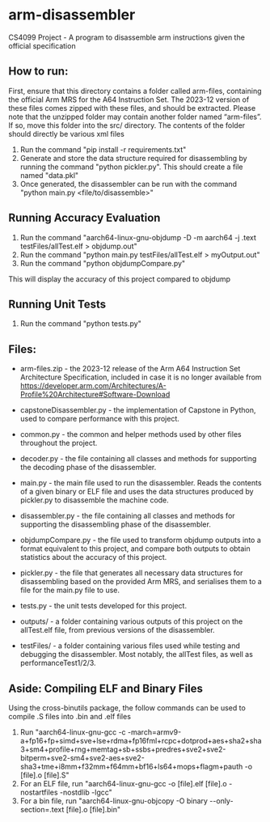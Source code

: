 # arm-disassembler
CS4099 Project - A program to disassemble arm instructions given the official specification

## How to run:

First, ensure that this directory contains a folder called arm-files, containing the official Arm MRS for the A64 Instruction Set. The 2023-12 version of these files comes zipped with these files, and should be extracted.
Please note that the unzipped folder may contain another folder named “arm-files”. If so, move this folder into the src/ directory. The contents of the folder should directly be various xml files

1. Run the command "pip install -r requirements.txt"
2. Generate and store the data structure required for disassembling by running the command "python pickler.py". This should create a file named "data.pkl"
3. Once generated, the disassembler can be run with the command "python main.py <file/to/disassemble>"


## Running Accuracy Evaluation

1. Run the command "aarch64-linux-gnu-objdump -D -m aarch64 -j .text testFiles/allTest.elf > objdump.out"
2. Run the command "python main.py testFiles/allTest.elf > myOutput.out"
3. Run the command "python objdumpCompare.py"

This will display the accuracy of this project compared to objdump


## Running Unit Tests

1. Run the command "python tests.py"



## Files:
- arm-files.zip - the 2023-12 release of the Arm A64 Instruction Set Architecture Specification, included in case it is no longer available from https://developer.arm.com/Architectures/A-Profile%20Architecture#Software-Download

- capstoneDisassembler.py - the implementation of Capstone in Python, used to compare performance with this project.

- common.py - the common and helper methods used by other files throughout the project.

- decoder.py - the file containing all classes and methods for supporting the decoding phase of the disassembler.

- main.py - the main file used to run the disassembler. Reads the contents of a given binary or ELF file and uses the data structures produced by pickler.py to disassemble the machine code.

- disassembler.py - the file containing all classes and methods for supporting the disassembling phase of the disassembler.

- objdumpCompare.py - the file used to transform objdump outputs into a format equivalent to this project, and compare both outputs to obtain statistics about the accuracy of this project.

- pickler.py - the file that generates all necessary data structures for disassembling based on the provided Arm MRS, and serialises them to a file for the main.py file to use.

- tests.py - the unit tests developed for this project.

- outputs/ - a folder containing various outputs of this project on the allTest.elf file, from previous versions of the disassembler.

- testFiles/ - a folder containing various files used while testing and debugging the disassembler. Most notably, the allTest files, as well as performanceTest1/2/3.

## Aside: Compiling ELF and Binary Files

Using the cross-binutils package, the follow commands can be used to compile .S files into .bin and .elf files

1. Run "aarch64-linux-gnu-gcc -c -march=armv9-a+fp16+fp+simd+sve+lse+rdma+fp16fml+rcpc+dotprod+aes+sha2+sha3+sm4+profile+rng+memtag+sb+ssbs+predres+sve2+sve2-bitperm+sve2-sm4+sve2-aes+sve2-sha3+tme+i8mm+f32mm+f64mm+bf16+ls64+mops+flagm+pauth -o [file].o [file].S"
2. For an ELF file, run "aarch64-linux-gnu-gcc -o [file].elf [file].o -nostartfiles -nostdlib -lgcc"
3. For a bin file, run "aarch64-linux-gnu-objcopy -O binary --only-section=.text [file].o [file].bin"
